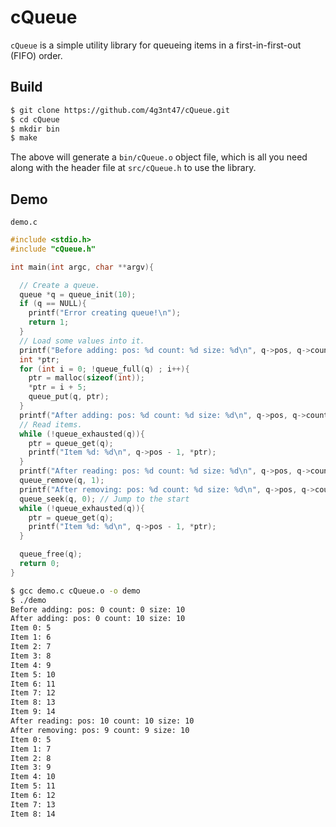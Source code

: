 # cQueue

`cQueue` is a simple utility library for queueing items in a first-in-first-out (FIFO) order.

## Build

```sh
$ git clone https://github.com/4g3nt47/cQueue.git
$ cd cQueue
$ mkdir bin
$ make
```

The above will generate a `bin/cQueue.o` object file, which is all you need along with the header file at `src/cQueue.h` to use the library.

## Demo

`demo.c`
```c
#include <stdio.h>
#include "cQueue.h"

int main(int argc, char **argv){

  // Create a queue.
  queue *q = queue_init(10);
  if (q == NULL){
    printf("Error creating queue!\n");
    return 1;
  }
  // Load some values into it.
  printf("Before adding: pos: %d count: %d size: %d\n", q->pos, q->count, q->size);
  int *ptr;
  for (int i = 0; !queue_full(q) ; i++){
    ptr = malloc(sizeof(int));
    *ptr = i + 5;
    queue_put(q, ptr);
  }
  printf("After adding: pos: %d count: %d size: %d\n", q->pos, q->count, q->size);
  // Read items.
  while (!queue_exhausted(q)){
    ptr = queue_get(q);
    printf("Item %d: %d\n", q->pos - 1, *ptr);
  }
  printf("After reading: pos: %d count: %d size: %d\n", q->pos, q->count, q->size);
  queue_remove(q, 1);
  printf("After removing: pos: %d count: %d size: %d\n", q->pos, q->count, q->size);
  queue_seek(q, 0); // Jump to the start
  while (!queue_exhausted(q)){
    ptr = queue_get(q);
    printf("Item %d: %d\n", q->pos - 1, *ptr);
  }

  queue_free(q);
  return 0;
}
```

```sh
$ gcc demo.c cQueue.o -o demo
$ ./demo
Before adding: pos: 0 count: 0 size: 10
After adding: pos: 0 count: 10 size: 10
Item 0: 5
Item 1: 6
Item 2: 7
Item 3: 8
Item 4: 9
Item 5: 10
Item 6: 11
Item 7: 12
Item 8: 13
Item 9: 14
After reading: pos: 10 count: 10 size: 10
After removing: pos: 9 count: 9 size: 10
Item 0: 5
Item 1: 7
Item 2: 8
Item 3: 9
Item 4: 10
Item 5: 11
Item 6: 12
Item 7: 13
Item 8: 14
```
